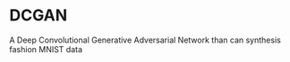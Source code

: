 # DCGAN
A  Deep Convolutional Generative Adversarial Network than can synthesis fashion MNIST data 
